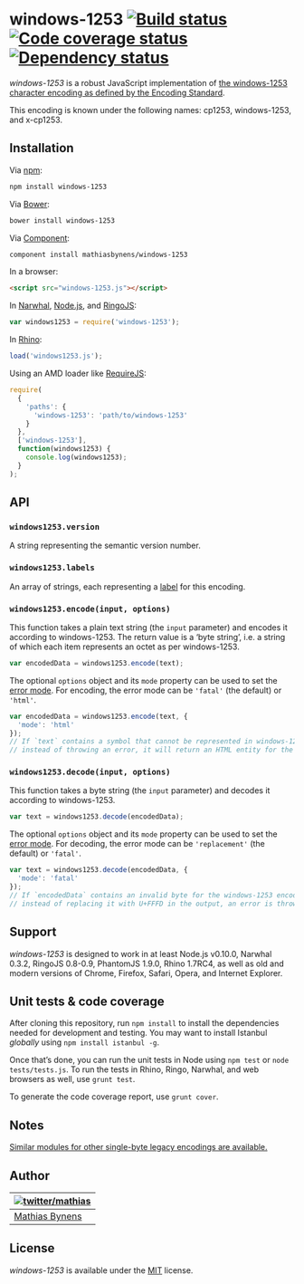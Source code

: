 # windows-1253 [![Build status](https://travis-ci.org/mathiasbynens/windows-1253.svg?branch=master)](https://travis-ci.org/mathiasbynens/windows-1253) [![Code coverage status](http://img.shields.io/coveralls/mathiasbynens/windows-1253/master.svg)](https://coveralls.io/r/mathiasbynens/windows-1253) [![Dependency status](https://gemnasium.com/mathiasbynens/windows-1253.svg)](https://gemnasium.com/mathiasbynens/windows-1253)

_windows-1253_ is a robust JavaScript implementation of [the windows-1253 character encoding as defined by the Encoding Standard](http://encoding.spec.whatwg.org/#windows-1253).

This encoding is known under the following names: cp1253, windows-1253, and x-cp1253.

## Installation

Via [npm](http://npmjs.org/):

```bash
npm install windows-1253
```

Via [Bower](http://bower.io/):

```bash
bower install windows-1253
```

Via [Component](https://github.com/component/component):

```bash
component install mathiasbynens/windows-1253
```

In a browser:

```html
<script src="windows-1253.js"></script>
```

In [Narwhal](http://narwhaljs.org/), [Node.js](http://nodejs.org/), and [RingoJS](http://ringojs.org/):

```js
var windows1253 = require('windows-1253');
```

In [Rhino](http://www.mozilla.org/rhino/):

```js
load('windows1253.js');
```

Using an AMD loader like [RequireJS](http://requirejs.org/):

```js
require(
  {
    'paths': {
      'windows-1253': 'path/to/windows-1253'
    }
  },
  ['windows-1253'],
  function(windows1253) {
    console.log(windows1253);
  }
);
```

## API

### `windows1253.version`

A string representing the semantic version number.

### `windows1253.labels`

An array of strings, each representing a [label](http://encoding.spec.whatwg.org/#label) for this encoding.

### `windows1253.encode(input, options)`

This function takes a plain text string (the `input` parameter) and encodes it according to windows-1253. The return value is a ‘byte string’, i.e. a string of which each item represents an octet as per windows-1253.

```js
var encodedData = windows1253.encode(text);
```

The optional `options` object and its `mode` property can be used to set the [error mode](http://encoding.spec.whatwg.org/#error-mode). For encoding, the error mode can be `'fatal'` (the default) or `'html'`.

```js
var encodedData = windows1253.encode(text, {
  'mode': 'html'
});
// If `text` contains a symbol that cannot be represented in windows-1253,
// instead of throwing an error, it will return an HTML entity for the symbol.
```

### `windows1253.decode(input, options)`

This function takes a byte string (the `input` parameter) and decodes it according to windows-1253.

```js
var text = windows1253.decode(encodedData);
```

The optional `options` object and its `mode` property can be used to set the [error mode](http://encoding.spec.whatwg.org/#error-mode). For decoding, the error mode can be `'replacement'` (the default) or `'fatal'`.

```js
var text = windows1253.decode(encodedData, {
  'mode': 'fatal'
});
// If `encodedData` contains an invalid byte for the windows-1253 encoding,
// instead of replacing it with U+FFFD in the output, an error is thrown.
```

## Support

_windows-1253_ is designed to work in at least Node.js v0.10.0, Narwhal 0.3.2, RingoJS 0.8-0.9, PhantomJS 1.9.0, Rhino 1.7RC4, as well as old and modern versions of Chrome, Firefox, Safari, Opera, and Internet Explorer.

## Unit tests & code coverage

After cloning this repository, run `npm install` to install the dependencies needed for development and testing. You may want to install Istanbul _globally_ using `npm install istanbul -g`.

Once that’s done, you can run the unit tests in Node using `npm test` or `node tests/tests.js`. To run the tests in Rhino, Ringo, Narwhal, and web browsers as well, use `grunt test`.

To generate the code coverage report, use `grunt cover`.

## Notes

[Similar modules for other single-byte legacy encodings are available.](https://www.npmjs.org/browse/keyword/legacy-encoding)

## Author

| [![twitter/mathias](https://gravatar.com/avatar/24e08a9ea84deb17ae121074d0f17125?s=70)](https://twitter.com/mathias "Follow @mathias on Twitter") |
|---|
| [Mathias Bynens](https://mathiasbynens.be/) |

## License

_windows-1253_ is available under the [MIT](https://mths.be/mit) license.
